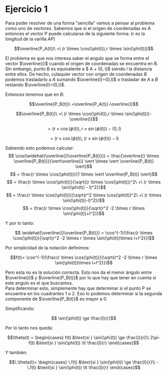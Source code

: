 # Ejercicio 1

Para poder resolver de una forma "sencilla" vamos a pensar al problema como uno de vectores. Sabemos que si el origen de coordenadas es A entonces el vector P puede calcularse de la siguiente forma: (r es la longitud de la varilla $AP$)

$$\overline{P_A(t)}\ =\ (r \times \cos(\phi(t)),r \times \sin(\phi(t)))$$

El problema es que nos interesa saber el angulo que se forma entre el vector $\overline{i}$ cuando el origen de coordenadas se encuentra en B. Sin embargo, punto B es equivalente a $ A + (0, l)$ siendo $l$ la distancia entre ellos. De hecho, culaquier vector con origen de coordenadas $B$ podemos trasladarlo a $A$ sumando $\overline{l}=(0,l)$ o trasladar de $A$ a $B$ restando $\overline{l}=(0,l)$.

Entonces tenemos que en $B$:

$$\overline{P_B(t)}\ =\overline{P_A(t)}-\overline{l}$$

$$\overline{P_B(t)}\ =\ (r \times \cos(\phi(t)),r \times \sin(\phi(t)))-\overline{l}$$

$$= (r \times \cos(\phi(t)),r \times \sin(\phi(t)))-(0,l)$$

$$= (r \times \cos(\phi(t)),(r \times \sin(\phi(t))) - l)$$

Sabiendo esto podemos calcular:
$$ \cos(\widehat{\overline{i}\overline{P_B(t)}}) = \frac{\overline{i} \times \overline{P_B(t)}}{\vert\overline{i} \vert \times \vert \overline{P_B(t)} \vert}$$
$$ = \frac{r \times \cos(\phi(t))}{1 \times \vert \overline{P_B(t)} \vert}$$
$$ = \frac{r \times \cos(\phi(t))}{\sqrt{(r \times \cos(\phi(t)))^2\ +\ (r \times \sin(\phi(t)) - l)^2}}$$
$$ = \frac{r \times \cos(\phi(t))}{\sqrt{r^2 \times \cos(\phi(t))^2\ +\ (r \times \sin(\phi(t))-l)^2}}$$
$$ = \frac{r \times \cos(\phi(t))}{\sqrt{r^2 -2 \times r \times \sin(\phi(t))+l^2}}$$

Y por lo tanto:

$$ \widehat{\overline{i}\overline{P_B(t)}} = \cos^{-1}(\frac{r \times \cos(\phi(t))}{\sqrt{r^2 -2 \times r \times \sin(\phi(t))\times l+l^2}})$$

Por simplicidad de la notación definimos:

$$f(t)= \cos^{-1}(\frac{r \times \cos(\phi(t))}{\sqrt{r^2 -2 \times r \times \sin(\phi(t))\times l+l^2}})$$

Pero esta no es la solución correcta. Esto nos da el menor ángulo entre $\overline{i}$ y $\overline{P_B(t)}$ por lo que hay que tener en cuenta si este angulo es el que buscamos.  
Para determinar esto, simplemente hay que determinar si el punto P se encuentra en los cuadrantes 1 o 2. Eso lo podemos determinar si la segunda componente de $\overline{P_B(t)}$ es mayor a 0.

Simplificando:

$$ \sin(\phi(t)) \ge \frac{l}{r}$$

Por lo tanto nos queda:

$$\theta(t) = \begin{cases}
           f(t)  &\text{si } \sin(\phi(t)) \ge \frac{l}{r}\\
           2\pi-f(t) &\text{si } \sin(\phi(t)) \lt \frac{l}{r}
              \end{cases}$$

Y también:

$$\.\theta(t)= \begin{cases}
           \.f(t)  &\text{si } \sin(\phi(t)) \ge \frac{l}{r}\\
           -\.f(t) &\text{si } \sin(\phi(t)) \lt \frac{l}{r}
              \end{cases}$$